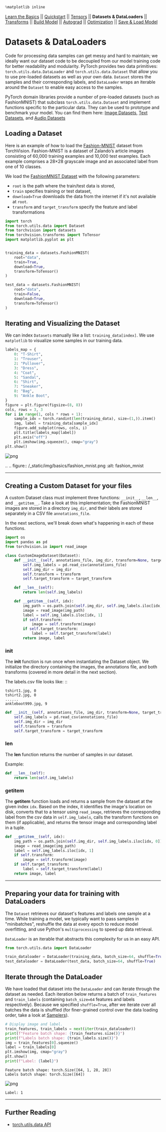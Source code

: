 ```python
%matplotlib inline
```


[Learn the Basics](intro.html) ||
[Quickstart](quickstart_tutorial.html) ||
[Tensors](tensorqs_tutorial.html) ||
**Datasets & DataLoaders** ||
[Transforms](transforms_tutorial.html) ||
[Build Model](buildmodel_tutorial.html) ||
[Autograd](autogradqs_tutorial.html) ||
[Optimization](optimization_tutorial.html) ||
[Save & Load Model](saveloadrun_tutorial.html)

# Datasets & DataLoaders


Code for processing data samples can get messy and hard to maintain; we ideally want our dataset code
to be decoupled from our model training code for better readability and modularity.
PyTorch provides two data primitives: ``torch.utils.data.DataLoader`` and ``torch.utils.data.Dataset``
that allow you to use pre-loaded datasets as well as your own data.
``Dataset`` stores the samples and their corresponding labels, and ``DataLoader`` wraps an iterable around
the ``Dataset`` to enable easy access to the samples.

PyTorch domain libraries provide a number of pre-loaded datasets (such as FashionMNIST) that
subclass ``torch.utils.data.Dataset`` and implement functions specific to the particular data.
They can be used to prototype and benchmark your model. You can find them
here: [Image Datasets](https://pytorch.org/vision/stable/datasets.html),
[Text Datasets](https://pytorch.org/text/stable/datasets.html), and
[Audio Datasets](https://pytorch.org/audio/stable/datasets.html)




## Loading a Dataset

Here is an example of how to load the [Fashion-MNIST](https://research.zalando.com/project/fashion_mnist/fashion_mnist/) dataset from TorchVision.
Fashion-MNIST is a dataset of Zalando’s article images consisting of 60,000 training examples and 10,000 test examples.
Each example comprises a 28×28 grayscale image and an associated label from one of 10 classes.

We load the [FashionMNIST Dataset](https://pytorch.org/vision/stable/datasets.html#fashion-mnist) with the following parameters:
 - ``root`` is the path where the train/test data is stored,
 - ``train`` specifies training or test dataset,
 - ``download=True`` downloads the data from the internet if it's not available at ``root``.
 - ``transform`` and ``target_transform`` specify the feature and label transformations




```python
import torch
from torch.utils.data import Dataset
from torchvision import datasets
from torchvision.transforms import ToTensor
import matplotlib.pyplot as plt


training_data = datasets.FashionMNIST(
    root="data",
    train=True,
    download=True,
    transform=ToTensor()
)

test_data = datasets.FashionMNIST(
    root="data",
    train=False,
    download=True,
    transform=ToTensor()
)
```

## Iterating and Visualizing the Dataset

We can index ``Datasets`` manually like a list: ``training_data[index]``.
We use ``matplotlib`` to visualize some samples in our training data.




```python
labels_map = {
    0: "T-Shirt",
    1: "Trouser",
    2: "Pullover",
    3: "Dress",
    4: "Coat",
    5: "Sandal",
    6: "Shirt",
    7: "Sneaker",
    8: "Bag",
    9: "Ankle Boot",
}
figure = plt.figure(figsize=(8, 8))
cols, rows = 3, 3
for i in range(1, cols * rows + 1):
    sample_idx = torch.randint(len(training_data), size=(1,)).item()
    img, label = training_data[sample_idx]
    figure.add_subplot(rows, cols, i)
    plt.title(labels_map[label])
    plt.axis("off")
    plt.imshow(img.squeeze(), cmap="gray")
plt.show()
```


    
![png](../docs/04-Data_files/../docs/04-Data_6_0.png)
    


..
 .. figure:: /_static/img/basics/fashion_mnist.png
   :alt: fashion_mnist



--------------




## Creating a Custom Dataset for your files

A custom Dataset class must implement three functions: `__init__`, `__len__`, and `__getitem__`.
Take a look at this implementation; the FashionMNIST images are stored
in a directory ``img_dir``, and their labels are stored separately in a CSV file ``annotations_file``.

In the next sections, we'll break down what's happening in each of these functions.




```python
import os
import pandas as pd
from torchvision.io import read_image

class CustomImageDataset(Dataset):
    def __init__(self, annotations_file, img_dir, transform=None, target_transform=None):
        self.img_labels = pd.read_csv(annotations_file)
        self.img_dir = img_dir
        self.transform = transform
        self.target_transform = target_transform

    def __len__(self):
        return len(self.img_labels)

    def __getitem__(self, idx):
        img_path = os.path.join(self.img_dir, self.img_labels.iloc[idx, 0])
        image = read_image(img_path)
        label = self.img_labels.iloc[idx, 1]
        if self.transform:
            image = self.transform(image)
        if self.target_transform:
            label = self.target_transform(label)
        return image, label
```

### __init__

The __init__ function is run once when instantiating the Dataset object. We initialize
the directory containing the images, the annotations file, and both transforms (covered
in more detail in the next section).

The labels.csv file looks like: ::

    tshirt1.jpg, 0
    tshirt2.jpg, 0
    ......
    ankleboot999.jpg, 9




```python
def __init__(self, annotations_file, img_dir, transform=None, target_transform=None):
    self.img_labels = pd.read_csv(annotations_file)
    self.img_dir = img_dir
    self.transform = transform
    self.target_transform = target_transform
```

### __len__

The __len__ function returns the number of samples in our dataset.

Example:




```python
def __len__(self):
    return len(self.img_labels)
```

### __getitem__

The __getitem__ function loads and returns a sample from the dataset at the given index ``idx``.
Based on the index, it identifies the image's location on disk, converts that to a tensor using ``read_image``, retrieves the
corresponding label from the csv data in ``self.img_labels``, calls the transform functions on them (if applicable), and returns the
tensor image and corresponding label in a tuple.




```python
def __getitem__(self, idx):
    img_path = os.path.join(self.img_dir, self.img_labels.iloc[idx, 0])
    image = read_image(img_path)
    label = self.img_labels.iloc[idx, 1]
    if self.transform:
        image = self.transform(image)
    if self.target_transform:
        label = self.target_transform(label)
    return image, label
```

--------------




## Preparing your data for training with DataLoaders
The ``Dataset`` retrieves our dataset's features and labels one sample at a time. While training a model, we typically want to
pass samples in "minibatches", reshuffle the data at every epoch to reduce model overfitting, and use Python's ``multiprocessing`` to
speed up data retrieval.

``DataLoader`` is an iterable that abstracts this complexity for us in an easy API.




```python
from torch.utils.data import DataLoader

train_dataloader = DataLoader(training_data, batch_size=64, shuffle=True)
test_dataloader = DataLoader(test_data, batch_size=64, shuffle=True)
```

## Iterate through the DataLoader

We have loaded that dataset into the ``DataLoader`` and can iterate through the dataset as needed.
Each iteration below returns a batch of ``train_features`` and ``train_labels`` (containing ``batch_size=64`` features and labels respectively).
Because we specified ``shuffle=True``, after we iterate over all batches the data is shuffled (for finer-grained control over
the data loading order, take a look at [Samplers](https://pytorch.org/docs/stable/data.html#data-loading-order-and-sampler)).




```python
# Display image and label.
train_features, train_labels = next(iter(train_dataloader))
print(f"Feature batch shape: {train_features.size()}")
print(f"Labels batch shape: {train_labels.size()}")
img = train_features[0].squeeze()
label = train_labels[0]
plt.imshow(img, cmap="gray")
plt.show()
print(f"Label: {label}")
```

    Feature batch shape: torch.Size([64, 1, 28, 28])
    Labels batch shape: torch.Size([64])



    
![png](../docs/04-Data_files/../docs/04-Data_21_1.png)
    


    Label: 1


--------------




## Further Reading
- [torch.utils.data API](https://pytorch.org/docs/stable/data.html)


